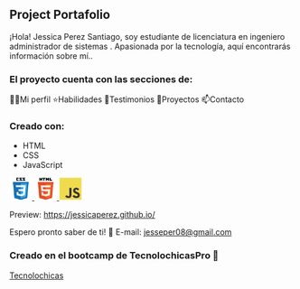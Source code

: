 ## Project Portafolio
¡Hola! Jessica Perez Santiago, soy estudiante de licenciatura en ingeniero administrador de sistemas . Apasionada por la tecnología, aquí encontrarás información sobre mí..

### El proyecto cuenta con las secciones de:
👩‍🔬Mi perfil
⭐Habilidades
💼Testimonios
🤝Proyectos
📫Contacto

### Creado con:
- HTML
- CSS
- JavaScript

<a href="https://www.w3schools.com/css/" target="_blank"> <img src="https://raw.githubusercontent.com/devicons/devicon/master/icons/css3/css3-original-wordmark.svg" alt="css3" width="40" height="40"/> </a>
<a href="https://www.w3.org/html/" target="_blank"> <img src="https://raw.githubusercontent.com/devicons/devicon/master/icons/html5/html5-original-wordmark.svg" alt="html5" width="40" height="40"/> </a>
<a href="https://developer.mozilla.org/en-US/docs/Web/JavaScript" target="_blank"> <img src="https://raw.githubusercontent.com/devicons/devicon/master/icons/javascript/javascript-original.svg" alt="javascript" width="40" height="40"/> </a>

Preview:
https://jessicaperez.github.io/

Espero pronto saber de ti! 💌
E-mail: jesseper08@gmail.com

### Creado en el bootcamp de TecnolochicasPro 💜
[Tecnolochicas](https://tecnolochicas.mx/)
